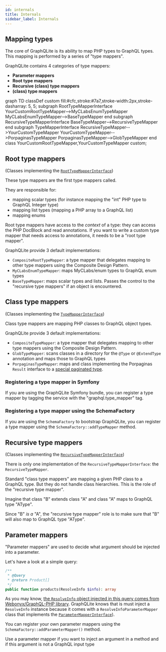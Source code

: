 ```yaml
---
id: internals
title: Internals
sidebar_label: Internals
---
```

<script src="https://unpkg.com/mermaid@8.0.0/dist/mermaid.min.js"></script>

## Mapping types

The core of GraphQLite is its ability to map PHP types to GraphQL types. This mapping is performed by a series of
"type mappers".

GraphQLite contains 4 categories of type mappers:

- **Parameter mappers**
- **Root type mappers**
- **Recursive (class) type mappers**
- **(class) type mappers**


<script>
mermaid.initialize({
  theme: 'forest',
  // themeCSS: '.node rect { fill: red; }',
  logLevel: 3,
  flowchart: { curve: 'linear' },
  gantt: { axisFormat: '%m/%d/%Y' },
  sequence: { actorMargin: 50 },
});
</script>
<div class="mermaid">
  graph TD
  classDef custom fill:#cfc,stroke:#7a7,stroke-width:2px,stroke-dasharray: 5, 5;
  subgraph RootTypeMapperInterface
    YourCustomRootTypeMapper-->MyCLabsEnumTypeMapper
    MyCLabsEnumTypeMapper-->BaseTypeMapper
  end
  subgraph RecursiveTypeMapperInterface
    BaseTypeMapper-->RecursiveTypeMapper
  end
  subgraph TypeMapperInterface
    RecursiveTypeMapper-->YourCustomTypeMapper
    YourCustomTypeMapper-->PorpaginasTypeMapper
    PorpaginasTypeMapper-->GlobTypeMapper
  end
  class YourCustomRootTypeMapper,YourCustomTypeMapper custom;

</div>

## Root type mappers

(Classes implementing the [`RootTypeMapperInterface`](https://github.com/thecodingmachine/graphqlite/blob/master/src/Mappers/Root/RootTypeMapperInterface.php))

These type mappers are the first type mappers called.

They are responsible for:
 
 - mapping scalar types (for instance mapping the "int" PHP type to GraphQL Integer type)
 - mapping list types (mapping a PHP array to a GraphQL list)
 - mapping enums

Root type mappers have access to the *context* of a type: they can access the PHP DocBlock and read annotations.
If you want to write a custom type mapper that needs access to annotations, it needs to be a "root type mapper".

GraphQLite provide 3 default implementations:

 - `CompositeRootTypeMapper`: a type mapper that delegates mapping to other type mappers using the Composite Design Pattern.
 - `MyCLabsEnumTypeMapper`: maps MyCLabs/enum types to GraphQL enum types
 - `BaseTypeMapper`: maps scalar types and lists. Passes the control to the "recursive type mappers" if an object is encountered.

## Class type mappers

(Classes implementing the [`TypeMapperInterface`](https://github.com/thecodingmachine/graphqlite/blob/master/src/Mappers/TypeMapperInterface.php))

Class type mappers are mapping PHP classes to GraphQL object types.

GraphQLite provide 3 default implementations:

 - `CompositeTypeMapper`: a type mapper that delegates mapping to other type mappers using the Composite Design Pattern.
 - `GlobTypeMapper`: scans classes in a directory for the `@Type` or `@ExtendType` annotation and maps those to GraphQL types
 - `PorpaginasTypeMapper`: maps and class implementing the Porpaginas `Result` interface to a [special paginated type](pagination.md).

### Registering a type mapper in Symfony

If you are using the GraphQLite Symfony bundle, you can register a type mapper by tagging the service with the "graphql.type_mapper" tag.

### Registering a type mapper using the SchemaFactory

If you are using the `SchemaFactory` to bootstrap GraphQLite, you can register a type mapper using the `SchemaFactory::addTypeMapper` method.

## Recursive type mappers

(Classes implementing the [`RecursiveTypeMapperInterface`](https://github.com/thecodingmachine/graphqlite/blob/master/src/Mappers/RecursiveTypeMapperInterface.php))

There is only one implementation of the `RecursiveTypeMapperInterface`: the `RecursiveTypeMapper`.

Standard "class type mappers" are mapping a given PHP class to a GraphQL type. But they do not handle class hierarchies.
This is the role of the "recursive type mapper".

Imagine that class "B" extends class "A" and class "A" maps to GraphQL type "AType".

Since "B" *is a* "A", the "recursive type mapper" role is to make sure that "B" will also map to GraphQL type "AType". 

## Parameter mappers

"Parameter mappers" are used to decide what argument should be injected into a parameter.

Let's have a look at a simple query:

```php
/**
 * @Query
 * @return Product[]
 */
public function products(ResolveInfo $info): array
```

As you may know, [the `ResolveInfo` object injected in this query comes from Webonyx/GraphQL-PHP library](query_plan.md).
GraphQLite knows that is must inject a `ResolveInfo` instance because it comes with a `ResolveInfoParameterMapper` class
that implements the [`ParameterMapperInterface`](https://github.com/thecodingmachine/graphqlite/blob/master/src/Mappers/Parameters/ParameterMapperInterface.php)).

You can register your own parameter mappers using the `SchemaFactory::addParameterMapper()` method.

<div class="alert alert-info">Use a parameter mapper if you want to inject an argument in a method and if this argument
is not a GraphQL input type</div>
